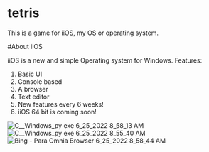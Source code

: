 # tetris
This is a game for iiOS, my OS or operating system.

#About iiOS

iiOS is a new and simple Operating system for Windows. Features:
1) Basic UI
2) Console based
3) A browser
4) Text editor
5) New features every 6 weeks!
6) iiOS 64 bit is coming soon!

![C__Windows_py exe 6_25_2022 8_58_13 AM](https://user-images.githubusercontent.com/101438328/176975432-a8067255-5033-45f7-adbe-e70eb7b66beb.png)
![C__Windows_py exe 6_25_2022 8_55_40 AM](https://user-images.githubusercontent.com/101438328/176975431-71cb1186-37d7-48f0-b6f5-949b02307699.png)![Bing - Para Omnia Browser 6_25_2022 8_58_44 AM](https://user-images.githubusercontent.com/101438328/176975434-a50872b8-8069-49b8-93a2-07216f7c6a7a.png)
